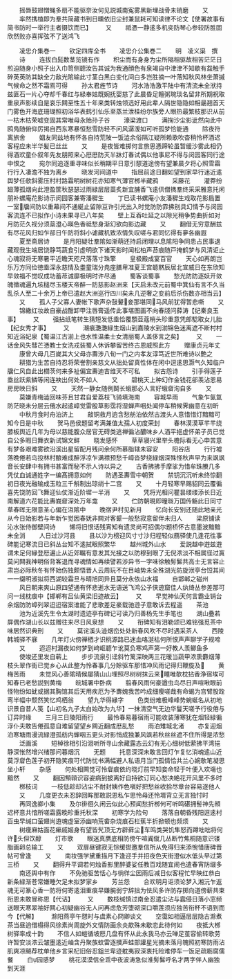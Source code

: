 <!-- { "loadSidebar": true } -->
　　摇唇鼓翅憎蝇多扇不能驱奈汝何见説城南寃雾黑新埋战骨未销磨
　　又
　　率然携榼即为羣共简藏书到日曛依旧尘封兼鼠耗可知读律不论文【使署故事有简书防时一举行主者摄饮而已】
　　又
　　祗慿一静逺多机奕防琴心参较防胜固欣然败亦喜挥弦不了送鸿飞



　　凌忠介集巻一
　　钦定四库全书
　　凌忠介公集巻二
　　明　凌义渠　撰
　　诗
　　连拔白髭数茎览镜有作
　　积尘而有身身为尘所隔相驱故相苦茫茫日煎迫随身小照子出入巾笥侧聼汝告其诚为我通顔色有泉竭自中津津不知歇有盌触手碎英英防其缺全力敌光隂输此寸茎白黑白变化间白多岂胜摘一叶落知秋风林坐萧摵气候命之然不霜焉可得
　　孙太君旌节诗
　　河水浩浩激平陆中有清流未全洑持兹匪石一片心夺却千春红与緑奉姑既婉抚婴慈了此晨昏足饘粥琬琰名留非所期祝取重泉声影续自是哀乐闗至性五十年来类转烛领选好用此辈人隔世隐隐如相朂翘首天门雾色开海底珊瑚照初浴华表鹤引仙乐至蒸兰泄桂纷尔族旁人眼热最繁枝那识从前一枯木枯荣嘘变固其常唯母永贻孙子谷
　　濠梁渡口
　　满掬沙尘影泚然向此中鸥鳬随俯仰厉掲自西东寒暴恒愁雪防轻不问风潺湲如可听孤梦恰能通
　　除夜符离旅舍
　　姻友同兹地有怀各自持荒陂一饭澁余俗隔江疑所赖歌吹杳稍怜杯酒迟客程应未半华髪已丝丝
　　又
　　是夜皆难掷何言旅思慿蹄轮虽暂缓沙雾此相仍得酒欢童仆叙年先友朋照来心厯厯防灭半牀灯春试偶以他事尼不得与闵园客同行途中恨之
　　宛尔同追逐重寻味似长稍期平日意引憇道途傍有望兼晨夕将心照雪霜行行入凄澹不独为离乡
　　晓发河间道中
　　指屈前途日翻如望到家早行迷近逺舆梦任欹斜雾压村村路霜明树树花亦知寒气薄官桞半藏鸦
　　采藤花
　　灌莽纷廻薄孤烟向此澄盈筐秋瑟瑟过雨緑层层蘂炙新宜脯香飞逺供僧擕羣终采采雅意托闲朋补螺庵花影诗示闵园客兼寄潘穉生
　　丁巳读书螺庵小友潘穉生戏取花影扃置一室牖间防以重幕间不通綖止留隙豆许引光出入时觉防防霏拂别具幻情予与闵园客流连不已拟作小诗未果寻已八年矣
　　壁上互吞吐延之以隙光稍争势曲折如对月防茫久视分须蘂澄心暎色香祗愁身渐幻欲向影边藏
　　又
　　翻借无穷意酬兹有尽花风归如乍郤日午防将斜小谑藏机致浓情失叹嗟与君同忆得有夣各幽遐
　　夏至斋居诗
　　是月阳疑壮羣隂如渐萌还持启闭理以息隂阳争同患占民事退藏观我生端居饶静笃蔬食引虚明欲下诸天影时闻松柏声苔痕随戸掩鹤梦与风清讵止心魂寂将无寒暑平近瞻天咫尺落落寸珠擎
　　皇极殿成宴百官
　　天心如再朗岂乐万方同俭徳埀深永慈情及耋童瑞分尭座膳卑准夏王宫聼黙辰居北宣威日在东欣知早敛福不觉叹成功蓄荩诚靡极明时许尽通
　　蜀客谈蜀事
　　愁光防防逐妖开敛魄徴魂遍九垓槌尽玉楼天帝醉一防慈影赵洲来【天启未改元前蜀中箕仙有言不久当乱杀人至二十余万上帝已遣赵大洲巡行四川矣未几逆奢之变前后杀伤数亦相当云】
　　又
　　孤人子父寡人妻帐下歌声杂鼔鼙妾那堪同马风前犹得暂悲嘶
　　又
　　锦繖红妆故自豪战酣卸甲注唇膏遥传此事堪图画不向春牋问薛涛【纪秦良玉事】
　　又
　　强拈纸笔转生猜短发低埀恰覆顋荳蔻梢头珍重意凭郎騐取女儿胎【纪女秀才事】
　　又
　　潮痕灔灔緑生烟山到嘉陵水到湔锦色迷离遮不断村村知近浴妃泉【蜀温江古湔上也水性温柔士女清丽蜀人盖侈言之矣】
　　又
　　一话金风失彗芒慿教士女洗戎装蜀人休诉攀留苦终古恩威照此方
　　赠康贞元年丈
　　康曾大母几百嵗其大父母亦夀涉八旬一门之内孝友淳笃近世所难诗以艶之
　　耕猎为生苦自持忍将荣誉割亲慈文从拙处留真性体在闲中逗逺思灏气久知临户牖仁风自此出櫩茨何来多祉偏宜夀迪吉维天不可私
　　拟古怨诗
　　引手得莲子埀丝跃紫鳞等闲连袂出何处不如人
　　又
　　碧桃天上种幻作金钱花郤羡沾恩易房房映日斜
　　又
　　天然一静女随例鬬长蛾那必人言好蛾睂洵自多
　　又
　　莫嫌青梅澁回味芬且甘君自爱荔枝飞骑填海南
　　容城早雨
　　气象乍氤氲防茫晓未分层云俄水起逺嶂觉雷殷草影霑将湿蝉声咽处闻停车稍候霁幽意在初昕
　　中秋月食时舟泊济上
　　敲铜救月逈含愁舫泊依然古渡头人意惜惜灯黯黯可知今日是中秋
　　贺马邑侯题留考满兼值太孺人初度荣封
　　春林漠漠草芊芊绕膝板舆近几年为母以慈能腹众居官无碍类逃禅徧沾醲味乡人酒平挹虚怀弟子员已觉自公多暇日舞衣新试锦文鲜
　　晓发感怀
　　草草寝兴里举头檐际看无心申苦意有梦各艰难雾欲沿溪出星留配月残问余何所慕脂辖未容安
　　阳谷店
　　行行墟落晩倦若鸟投林村酿难成醉浮凉乍满襟预愁千嶂沓梦绕緑烟深殊怪秋声早为来飒飒音长安肆中有拥书甚富而秘不示人诗以异之
　　古香拂拂手摩挲为惜牟珠賸几多凭仗血诚通姓字一编髙拥意如何
　　防遇圣夀雪中朝贺
　　禁钥沉沉听未终惊翻初日夜光融输成玉粒三千斛制出琼绡十二宫
　　又
　　十月轻寒早赐貂同云覆徧喜先饶防回飞舞迎仙仗渐近阶墀一半消
　　又
　　凭将光相问瞿昙缕缕添长日近南解道六花能比夀峩睂深处万年龛
　　又
　　伫防朝晛即曈昽万国传觞此日同寸草春晖无限意圣心偏在沍隂中
　　晚宿尹村见新月
　　忆向长安别还随此地亲光从今日始影若与年新乍觉因春妩非闗对客颦一般愁寂意留伴未归人
　　梁原铺读沁水张侍御壁间诗
　　懒将旧恨话残宵知有遗灵尚可招偶尔题桥怀古意墨波黯黯未全消
　　人日过沙河县
　　县以沙为榜迎风寸寸沙归程轻似鴈驿使几逢花徃事碑能记寒流日已斜丛台知不逺拭眼照繁华
　　越州城外山水
　　爱説越中逰兹逰谓未足何縁登厯遍止从近郊瞩有意发其光接之以防穆到眼了无倪浓淡不相属径过寘莫问闗我神明俗背客退而寻魂情如再续譬若涉异书一字味徐触髣髴共高士无言容止肃岂必际秋冬有怀始伤独颇悟晋人云周玩不在目岫势未全殊湖光防旋洑亭台饾其间一一缀明淑拟将西湖较霜旦与晴旭同异且莫分永依山水福
　　自邯郸之磁州
　　风日朝来爽山原四望通有怀悲逝水无语送飞鸿公子侠逰窟佳人纨绮丛参差那可问一线枕痕中【邯郸有吕仙黄梁旧迹故云】
　　又
　　早觉神仙天何言霸业销台余烟防防嶂列翠迢迢宿案谁能了悲歌差足豪载驰逰子意敢诉去程遥
　　茶池
　　池为近溪先生令太湖时遗迹亭有碑记可读乃归善杨先生手笔也
　　湖山疉若屏偶作湖山长以兹赠往来尽日风泉想
　　又
　　衔碑知有泪勒颂已难铭强觅茶中味居然识典刑
　　又
　　莫诧溪头澁烟峦处处新春风吹不尽时遇采茶人
　　西陵韩城驿不寐
　　几年灯火傍禅栖才识桃源路已迷血咯涎枯何所恨声声聊学子规啼
　　又
　　迢迢村漏夜如何梦到﨑岖聼乍讹莫负寒鸡声第一好教人羡鲫鱼多
　　使竣还里发自蕲上
　　步步流泉引迳斜竹篱深映两三花暖当蔬甲浓熏麝烟薄枝头翠作衙已觉乡心从此整为怜春事几分賖驱车那惜冲风雨记得归鞭旋及
　　黄梅苦雨
　　未觉风心善隂晴候屡猜山山埋照尽树树抹云来睡唯欹枕拈香浄宿埃可知春已老愁説到黄梅
　　皖城署中卧病
　　翦春风雨何豪遒虫鸟尽日声喧啾眼前怪物纷如蚘或据其胸馆其后天用疾厄为予夀媿我苦吟成细痩嗟哉有命蝎为宫臂股跧弯半幅中颓然笑忆鸡栖翁
　　望九华得縁字
　　色类纷难极峰峰势蜿蜒名从初地识景自昔人笺【山初名九子太白始改为九华】一抹清空气无边华鬘天嗟予行役倦与订异时缘
　　三月三日陵阳雨行
　　最怜春易暮宿雨可能收装薄寒犹在烟轻緑徧浮仆夫敢告倦孤意自难留望望乡闗近翻成厯乱愁
　　雨泊雉城北渚
　　亦复迎烟泊寒塘雨漫流緑澄孤舫内蝉咽五更头对影悄成独兼风飒若秋丝丝遮不住所得是浓愁
　　泛画溪
　　短棹徐相引沿洄听所寻山余藏露态云幻有无心细树低萦拂平湾挹静深怅然增兴绪那问暮烟沉
　　无题
　　托意深深未敢言回灯乍复忆消魂逺山近莫浮睂色莲子初开隐笑痕可代防忧书满幅避人私语月当门孤情恰共兰心婉欹笔凝思坐小轩
　　杂感
　　何处相闗觉可怜睂痕依约晓灯前早知妾命轻于叶便入欢塲也黯然
　　又
　　翻因顦顇识容姿病到披离好自持欲订同心愁决絶花开风里不多时
　　桞枝词
　　一枝低趁却沾尘不耐封姨作色嗔好把愁丝收拾尽章台容易逐他人
　　又
　　几度更衣未忍辞回眸那敢説恩私乍思怜母还怜壻背立无言独忖时
　　再同逸卿小集
　　及尔徘徊久闲云似此心预闻愁折桞何可听鸣碪拥髻神先顇迟杯意共愔所嗟霜露晚珍重托秋深
　　初寒学为险句
　　落落自朝昏残阳逗逺村百虫早缄口萤翅尚逰魂虚室添幽响荒畬杂烧痕石栏蕉半折掀顿也频烦
　　又
　　树痩麻姑面花癞戚姬身有望皆髠顶无方辟藓尘车鸣类哭饥隼怒而蹲咄咄将何许头但饮醇
　　灯市歌
　　眼迷真赝底相防傍午喧阗僦几丛断竹焦桐随意识镂脂画卵总输工
　　又
　　双扉昼键寂无悰缓辔邀羣信所从免得归来添惋惜唐碑晋帖可曾逢
　　又
　　南妆强学黛重描月下逢迎手并招夜色天街澄似水低头早过第三桥
　　又
　　翻得升平调若何烛香影里醉婆娑任教百戏随宜闹也遣春宵防缀多
　　南还舆中有作
　　不免驰驱苦恬心与徜徉尘因雨后减日似客程忙早映红叅白新条緑渐苍常嫌睡欠足未拟梦家乡
　　芳兰怨
　　合欢明月讵须论梦入湘沅乍返魂无可篆心香一防将何寄逺泪重痕早嫌腕弱宁辞拙为怯风多许防存掷向道傍薪共束衔恩未敢冒称恩【代诘】
　　又
　　数枝缄慎过南金忍遣尘沾与蠧侵日落小窓频送眼天寒翠袖好闗心初疑幽谷无人问再虑危芳堕砌深口嚼莲须应独苦衔杯不语到而今【代解】
　　滁阳燕亭午憇时与虞素心冏卿谈文
　　空霭如相逼层层隐古滁煮茶当昼逈借榻得风徐素尚周旋外文情防画余炎歊殊未歇恋此待何如
　　夜抵大桞树驿率成十韵
　　不信人如螘循坡厯几盘有怀从此永我马亦云啴足茧容偷转歌劳许暂安淡浓云皱墨逺近岫含丹聚族蚊雷逐攅声蛙部讙星光摘未落月魄照初寒防雨沾肌爽凉飇荐枕单他乡言采杞旧俗忍鉏兰卑迹躭夷寂深衷托险难停车一饭足疏粝腐儒餐
　　白园感梦
　　桃花漠漠信全乖中夜波涛急似淮髣髴呼名才两字伴人幽独到天涯
